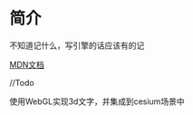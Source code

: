 # 简介

不知道记什么，写引擎的话应该有的记

[MDN文档](https://developer.mozilla.org/zh-CN/docs/Web/API/WebGL_API/Tutorial)

//Todo

使用WebGL实现3d文字，并集成到cesium场景中